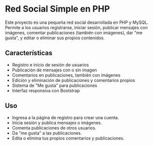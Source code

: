 # Red Social Simple en PHP

Este proyecto es una pequeña red social desarrollada en PHP y MySQL. Permite a los usuarios registrarse, iniciar sesión, publicar mensajes con imágenes, comentar publicaciones (también con imágenes), dar "me gusta", y editar o eliminar sus propios contenidos.

## Características

- Registro e inicio de sesión de usuarios
- Publicación de mensajes con o sin imagen
- Comentarios en publicaciones, también con imágenes
- Edición y eliminación de publicaciones y comentarios propios
- Sistema de "Me gusta" para publicaciones
- Interfaz responsiva con Bootstrap

## Uso

- Ingresa a la página de registro para crear una cuenta.
- Inicia sesión y publica mensajes o imágenes.
- Comenta publicaciones de otros usuarios.
- Da "me gusta" a las publicaciones.
- Edita o elimina tus propios comentarios y publicaciones.
